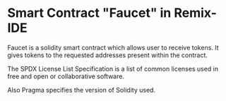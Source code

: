 # Smart Contract "Faucet" in Remix-IDE

Faucet is a solidity smart contract which allows user to receive tokens. It gives tokens to the requested addresses present within the contract.

The SPDX License List Specification is a list of common licenses used in free and open or collaborative software.

Also Pragma specifies the version of Solidity used.